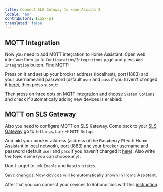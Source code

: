 ```yaml
---
title: Connect SLS Gateway to Home Assistant
locale: 'es' 
contributors: [LoSk-p]
translated: false
---
```


## MQTT Integration

Now you need to add MQTT integration to Home Assistant. Open web interface then go to `Configuration/Integrations` page and press `Add Integration` button. Find MQTT:

<robo-wiki-picture src="home-assistant/mqtt.jpg" />

Press on it and set up your brocker address (localhost), port (1883) and your username and password (default `user` and `pass` if you haven't changed it [here](/docs/raspberry-setup/)), then press `submit`:

<robo-wiki-picture src="home-assistant/mqtt-setup.jpg" />

Then press on three dots on MQTT integration and choose `System Options` and check if automatically adding new devices is enabled:

<robo-wiki-picture src="home-assistant/add-dev.jpg" />

## MQTT on SLS Gateway

Also you need to configure MQTT on SLS Gateway. Come back to your [SLS Gateway](https://wiki.robonomics.network/docs/en/sls-setup/#setup) go to `Settings/Link` -> `MQTT Setup`:

<robo-wiki-picture src="home-assistant/sls-mqtt-menu.jpg" />

And add your brocker address (address of the Raspberry Pi with Home Assistant in local network), port (1883) and your brocker username and password (default `user` and `pass` if you haven't changed it [here](/docs/raspberry-setup/)). Also write the topic name (you can choose any). 

<robo-wiki-note type="warning">Don't forget to tick `Enable` and `Retain states`.</robo-wiki-note>

<robo-wiki-picture src="home-assistant/sls-mqtt1.jpg" />

Save changes. Now devices will be automatically shown in Home Assistant.

After that you can connect your devices to Robonomics with this [instruction](/docs/add-smart-device-to-robonomics).